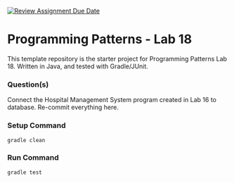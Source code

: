 [![Review Assignment Due Date](https://classroom.github.com/assets/deadline-readme-button-24ddc0f5d75046c5622901739e7c5dd533143b0c8e959d652212380cedb1ea36.svg)](https://classroom.github.com/a/5UOIkniC)
# Programming Patterns - Lab 18

This template repository is the starter project for Programming Patterns Lab 18. Written in Java, and tested with Gradle/JUnit.

### Question(s)

Connect the Hospital Management System program created in Lab 16 to database. Re-commit everything here.

### Setup Command

`gradle clean`

### Run Command

`gradle test`
